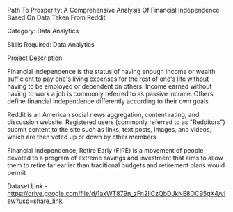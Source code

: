 Path To Prosperity: A Comprehensive Analysis Of Financial Independence Based On Data Taken From Reddit

Category: Data Analytics

Skills Required:
Data Analytics

Project Description:

Financial independence is the status of having enough income or wealth sufficient to pay one's living expenses for the rest of one's life without having to be employed or dependent on others. Income earned without having to work a job is commonly referred to as passive income. Others define financial independence differently according to their own goals

Reddit is an American social news aggregation, content rating, and discussion website. Registered users (commonly referred to as "Redditors") submit content to the site such as links, text posts, images, and videos, which are then voted up or down by other members

Financial Independence, Retire Early (FIRE) is a movement of people devoted to a program of extreme savings and investment that aims to allow them to retire far earlier than traditional budgets and retirement plans would permit

Dataset Link - https://drive.google.com/file/d/1axWT879n_zFn2IiCzQbDJkNE8OC95gX4/view?usp=share_link

